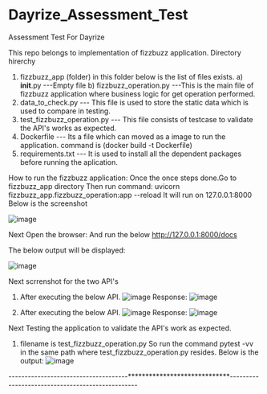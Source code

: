 # Dayrize_Assessment_Test
Assessment Test For Dayrize

This repo belongs to implementation of fizzbuzz application.
Directory hirerchy
1) fizzbuzz_app (folder) in this folder below is the list of files exists.
   a) __init__.py ---Empty file
   b) fizzbuzz_operation.py  ---This is the main file of fizzbuzz application where business logic for get operation performed.
2) data_to_check.py --- This file is used to store the static data which is used to compare in testing.
3) test_fizzbuzz_operation.py --- This file consists of testcase to validate the API's works as expected.
4) Dockerfile --- Its a file which can moved as a image to run the application. command is (docker build -t Dockerfile)
5) requirements.txt --- It is used to install all the dependent packages before running the aplication.

How to run the fizzbuzz application:
Once the once steps done.Go to fizzbuzz_app directory
Then run command: uvicorn fizzbuzz_app.fizzbuzz_operation:app --reload
It will run on 127.0.0.1:8000
Below is the screenshot

![image](https://user-images.githubusercontent.com/96417821/156951836-d7c21145-1952-456a-9ee5-501576a9b06c.png)

Next Open the browser:
And run the below
http://127.0.0.1:8000/docs

The below output will be displayed:

![image](https://user-images.githubusercontent.com/96417821/156952067-294e8092-4423-4e20-b154-831ad187314b.png)

Next scrrenshot for the two API's
1) After executing the below  API.
![image](https://user-images.githubusercontent.com/96417821/156952251-40a475b1-054e-4d19-b36a-f577d161cc29.png)
Response:
![image](https://user-images.githubusercontent.com/96417821/156952380-f23507a1-f05b-41e4-a2fc-3e7410fca021.png)

2) After executing the below API.
![image](https://user-images.githubusercontent.com/96417821/156952450-9681b8d4-3865-46d4-afcd-af8265976430.png)
Response:
![image](https://user-images.githubusercontent.com/96417821/156952511-cf96af55-1c4d-4c36-90c4-855854e38ed5.png)

Next Testing the application to validate the API's work as expected.
1) filename is test_fizzbuzz_operation.py
So run the command pytest -vv in the same path where test_fizzbuzz_operation.py resides.
Below is the output:
![image](https://user-images.githubusercontent.com/96417821/156952691-f0999f97-74b4-4fc4-889c-b3acc7713150.png)

-------------------------------------*****************************-------------------------------------------------






